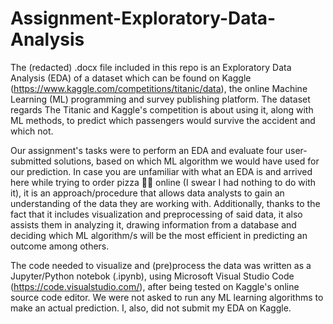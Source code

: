 # Assignment-Exploratory-Data-Analysis

The (redacted) .docx file included in this repo is an Exploratory Data Analysis (EDA) of a dataset which can be found on Kaggle (https://www.kaggle.com/competitions/titanic/data), the online Machine Learning (ML) programming and survey publishing platform. The dataset regards The Titanic and Kaggle's competition is about using it, along with ML methods, to predict which passengers would survive the accident and which not.

Our assignment's tasks were to perform an EDA and evaluate four user-submitted solutions, based on which ML algorithm we would have used for our prediction. In case you are unfamiliar with what an EDA is and arrived here while trying to order pizza 🍕🍕 online (I swear I had nothing to do with it), it is an approach/procedure that allows data analysts to gain an understanding of the data they are working with. Additionally, thanks to the fact that it includes visualization and preprocessing of said data, it also assists them in analyzing it, drawing information from a database and deciding which ML algorithm/s will be the most efficient in predicting an outcome among others.

The code needed to visualize and (pre)process the data was written as a Jupyter/Python notebok (.ipynb), using Microsoft Visual Studio Code (https://code.visualstudio.com/), after being tested on Kaggle's online source code editor. We were not asked to run any ML learning algorithms to make an
actual prediction. I, also, did not submit my EDA on Kaggle.
